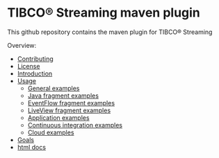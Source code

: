 # TIBCO&reg; Streaming maven plugin

This github repository contains the maven plugin for TIBCO&reg; Streaming

Overview:

* [Contributing](docs/contributing.md)
* [License](docs/LICENSE)
* [Introduction](ep-maven/src/site/markdown/index.md)
* [Usage](ep-maven/src/site/markdown/usage.md)
    * [General examples](ep-maven/src/site/markdown/general_examples.md)
    * [Java fragment examples](ep-maven/src/site/markdown/java_examples.md)
    * [EventFlow fragment examples](ep-maven/src/site/markdown/eventflow_examples.md)
    * [LiveView fragment examples](ep-maven/src/site/markdown/liveview_examples.md)
    * [Application examples](ep-maven/src/site/markdown/application_examples.md)
    * [Continuous integration examples](ep-maven/src/site/markdown/contint_examples.md)
    * [Cloud examples](ep-maven/src/site/markdown/cloud_examples.md)
* [Goals](ep-maven/src/site/markdown/goals.md)
* [html docs](https://tibcosoftware.github.io/tibco-streaming-maven-plugin/2.1.0-SNAPSHOT/ep-maven-plugin/)
